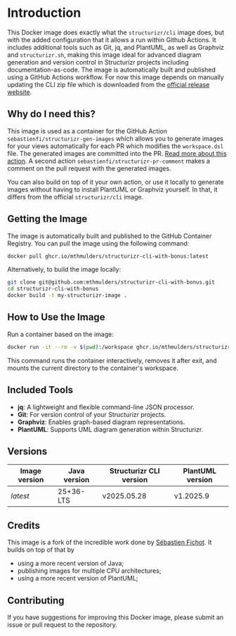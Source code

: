 # Introduction

This Docker image does exactly what the `structurizr/cli` image does, but with the added configuration that it allows a run within Github Actions. It includes additional tools such as Git, jq, and PlantUML, as well as Graphviz and `structurizr.sh`, making this image ideal for advanced diagram generation and version control in Structurizr projects including documentation-as-code. The image is automatically built and published using a GitHub Actions workflow. For now this image depends on manually updating the CLI zip file which is downloaded from the [official release website](https://github.com/structurizr/cli/releases).

## Why do I need this?

This image is used as a container for the GitHub Action `sebastienfi/structurizr-gen-images` which allows you to generate images for your views automatically for each PR which modifies the `workspace.dsl` file. The generated images are committed into the PR. [Read more about this action](https://github.com/marketplace/actions/generate-structurizr-diagrams-images-from-dsl). A second action `sebastienfi/structurizr-pr-comment` makes a comment on the pull request with the generated images.

You can also build on top of it your own action, or use it locally to generate images without having to install PlantUML or Graphviz yourself. In that, it differs from the official `structurizr/cli` image.

## Getting the Image

The image is automatically built and published to the GitHub Container Registry. You can pull the image using the following command:

```bash
docker pull ghcr.io/mthmulders/structurizr-cli-with-bonus:latest
```

Alternatively, to build the image locally:

```bash
git clone git@github.com:mthmulders/structurizr-cli-with-bonus.git
cd structurizr-cli-with-bonus
docker build -t my-structurizr-image .
```

## How to Use the Image

Run a container based on the image:

```bash
docker run -it --rm -v $(pwd):/workspace ghcr.io/mthmulders/structurizr-cli-with-bonus:latest
```

This command runs the container interactively, removes it after exit, and mounts the current directory to the container's workspace.

## Included Tools

- **jq**: A lightweight and flexible command-line JSON processor.
- **Git**: For version control of your Structurizr projects.
- **Graphviz**: Enables graph-based diagram representations.
- **PlantUML**: Supports UML diagram generation within Structurizr.

## Versions

| Image version | Java version | Structurizr CLI version | PlantUML version |
| --- | --- | --- | --- |
| _latest_ | 25+36-LTS | v2025.05.28 | v1.2025.9 |

## Credits

This image is a fork of the incredible work done by [Sébastien Fichot](sebastienfi/structurizr-cli-with-bonus).
It builds on top of that by

- using a more recent version of Java;
- publishing images for multiple CPU architectures;
- using a more recent version of PlantUML;

## Contributing

If you have suggestions for improving this Docker image, please submit an issue or pull request to the repository.
